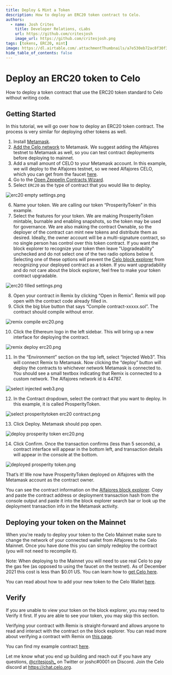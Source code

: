 ```yaml
---
title: Deploy & Mint a Token
description: How to deploy an ERC20 token contract to Celo.
authors:
  - name: Josh Crites
    title: Developer Relations, cLabs
    url: https://github.com/critesjosh
    image_url: https://github.com/critesjosh.png
tags: [tokens, ERC20, mint]
image: https://dl.airtable.com/.attachmentThumbnails/a7e530eb72ac8f30f37c0a3447ef0e7d/72e944da
hide_table_of_contents: false
---
```


# Deploy an ERC20 token to Celo

How to deploy a token contract that use the ERC20 token standard to Celo without writing code.

<!--truncate-->

## Getting Started

In this tutorial, we will go over how to deploy an ERC20 token contract. The process is very similar for deploying other tokens as well.

1. Install [Metamask](https://metamask.io/).
2. [Add the Celo network](/getting-started/wallets/using-metamask-with-celo/manual-setup#adding-a-celo-network-to-metamask) to Metamask. We suggest adding the Alfajores testnet to Metamask as well, so you can test contract deployments before deploying to mainnet.
3. Add a small amount of CELO to your Metamask account. In this example, we will deploy to the Alfajores testnet, so we need Alfajores CELO, which you can get from the faucet [here](https://celo.org/developers/faucet).
4. Go to the [Open Zeppelin Contracts Wizard](https://docs.openzeppelin.com/contracts/4.x/wizard).
5. Select `ERC20` as the type of contract that you would like to deploy.

![erc20 empty settings.png](https://github.com/critesjosh/images/blob/main/token_deploy_tutorials/erc20%20empty%20settings.png?raw=true)

6. Name your token. We are calling our token “ProsperityToken” in this example.
7. Select the features for your token. We are making ProsperityToken mintable, burnable and enabling snapshots, so the token may be used for governance. We are also making the contract Ownable, so the deployer of the contract can mint new tokens and distribute them as desired. Ideally, the owner account will be a multi-signature contract, so no single person has control over this token contract.
   If you want the block explorer to recognize your token then leave "Upgradeability" unchecked and do not select one of the two radio options below it. Selecting one of these options will prevent the [Celo block explorer](https://explorer.celo.org/) from recognizing your deployed contract as a token. If you want upgradability and do not care about the block explorer, feel free to make your token contract upgradable.

![erc20 filled settings.png](https://github.com/critesjosh/images/blob/main/token_deploy_tutorials/erc20%20filled%20settings.png?raw=true)

8. Open your contract in Remix by clicking “Open in Remix”. Remix will pop open with the contract code already filled in.
9. Click the big blue button that says “Compile contract-xxxxx.sol”. The contract should compile without error.

![remix compile erc20.png](https://github.com/critesjosh/images/blob/main/token_deploy_tutorials/remix%20compile%20erc20.png?raw=true)

10. Click the Ethereum logo in the left sidebar. This will bring up a new interface for deploying the contract.

![remix deploy erc20.png](https://github.com/critesjosh/images/blob/main/token_deploy_tutorials/remix%20deploy%20erc20.png?raw=true)

11. In the “Environment” section on the top left, select “Injected Web3”. This will connect Remix to Metamask. Now clicking the “deploy” button will deploy the contracts to whichever network Metamask is connected to. You should see a small textbox indicating that Remix is connected to a custom network. The Alfajores network id is 44787.

![select injected web3.png](https://github.com/critesjosh/images/blob/main/token_deploy_tutorials/select%20injected%20web3.png?raw=true)

12. In the Contract dropdown, select the contract that you want to deploy. In this example, it is called ProsperityToken.

![select prosperitytoken erc20 contract.png](https://github.com/critesjosh/images/blob/main/token_deploy_tutorials/select%20prosperitytoken%20erc20%20contract.png?raw=true)

13. Click Deploy. Metamask should pop open.

![deploy prosperity token erc20.png](https://github.com/critesjosh/images/blob/main/token_deploy_tutorials/deploy%20prosperity%20token%20erc20.png?raw=true)

14. Click Confirm. Once the transaction confirms (less than 5 seconds), a contract interface will appear in the bottom left, and transaction details will appear in the console at the bottom.

![deployed prosperity token.png](https://github.com/critesjosh/images/blob/main/token_deploy_tutorials/deployed%20prosperity%20token.png?raw=true)

That’s it! We now have ProsperityToken deployed on Alfajores with the Metamask account as the contract owner.

You can see the contract information on the [Alfajores block explorer](https://alfajores-blockscout.celo-testnet.org/). Copy and paste the contract address or deployment transaction hash from the console output and paste it into the block explorer search bar or look up the deployment transaction info in the Metamask activity.

## Deploying your token on the Mainnet

When you're ready to deploy your token to the Celo Mainnet make sure to change the network of your connected wallet from Alfajores to the Celo Mainnet. Once you have done this you can simply redeploy the contract (you will not need to recompile it).

Note: When deploying to the Mainnet you will need to use real Celo to pay the gas fee (as opposed to using the faucet on the testnet). As of December 2021 this cost is less than $0.01 US. You can learn how to [get Celo here](https://celo.org/buy).

You can read about how to add your new token to the Celo Wallet [here](/blog/add-token-celo-wallet).

## Verify

If you are unable to view your token on the block explorer, you may need to Verify it first. If you are able to see your token, you may skip this section.

Verifying your contract with Remix is straight-forward and allows anyone to read and interact with the contract on the block explorer. You can read more about verifying a contract with Remix on [this page](/developer-resources/deploy-remix#verify-the-smart-contract).

You can find my example contract [here](https://alfajores-blockscout.celo-testnet.org/address/0x97d550A2540F902F4501e21A6c09f12B69173261/transactions).

Let me know what you end up building and reach out if you have any questions, [@critesjosh\_](https://twitter.com/critesjosh_) on Twitter or joshc#0001 on Discord. Join the Celo discord at https://chat.celo.org.
